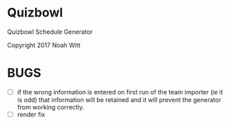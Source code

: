 # Quizbowl
Quizbowl Schedule Generator

Copyright 2017 Noah Witt

# BUGS
- [ ] if the wrong information is entered on first run of the team importer (ie it is odd) that information will be retained and it will prevent the generator from working correctly.
- [ ] render fix
